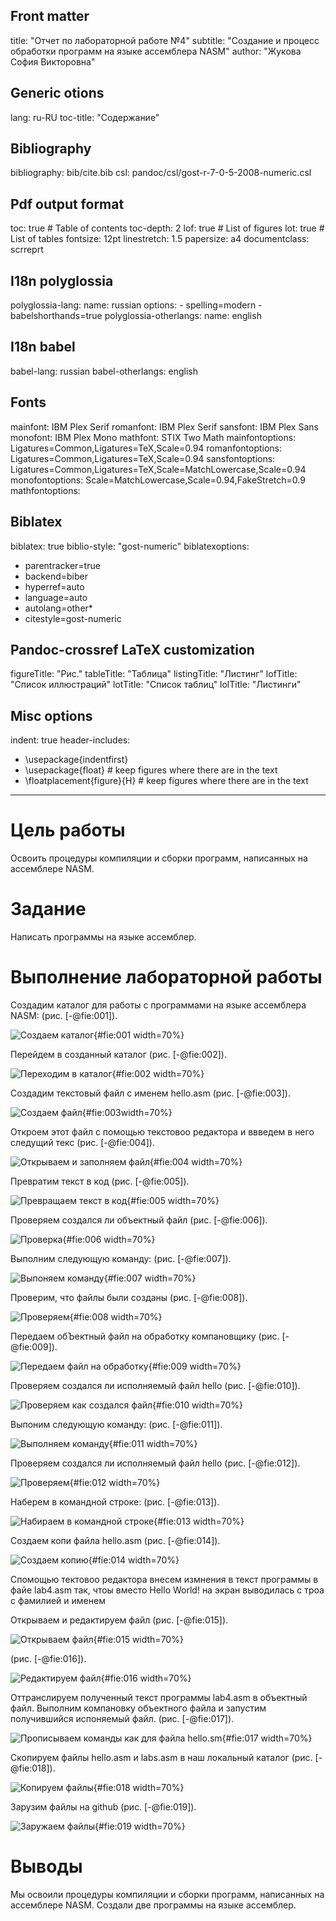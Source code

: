 ## Front matter
title: "Отчет по лабораторной работе №4"
subtitle: "Создание и процесс обработки программ на языке ассемблера NASM"
author: "Жукова София Викторовна"

## Generic otions
lang: ru-RU
toc-title: "Содержание"

## Bibliography
bibliography: bib/cite.bib
csl: pandoc/csl/gost-r-7-0-5-2008-numeric.csl

## Pdf output format
toc: true # Table of contents
toc-depth: 2
lof: true # List of figures
lot: true # List of tables
fontsize: 12pt
linestretch: 1.5
papersize: a4
documentclass: scrreprt
## I18n polyglossia
polyglossia-lang:
  name: russian
  options:
	- spelling=modern
	- babelshorthands=true
polyglossia-otherlangs:
  name: english
## I18n babel
babel-lang: russian
babel-otherlangs: english
## Fonts
mainfont: IBM Plex Serif
romanfont: IBM Plex Serif
sansfont: IBM Plex Sans
monofont: IBM Plex Mono
mathfont: STIX Two Math
mainfontoptions: Ligatures=Common,Ligatures=TeX,Scale=0.94
romanfontoptions: Ligatures=Common,Ligatures=TeX,Scale=0.94
sansfontoptions: Ligatures=Common,Ligatures=TeX,Scale=MatchLowercase,Scale=0.94
monofontoptions: Scale=MatchLowercase,Scale=0.94,FakeStretch=0.9
mathfontoptions:
## Biblatex
biblatex: true
biblio-style: "gost-numeric"
biblatexoptions:
  - parentracker=true
  - backend=biber
  - hyperref=auto
  - language=auto
  - autolang=other*
  - citestyle=gost-numeric
## Pandoc-crossref LaTeX customization
figureTitle: "Рис."
tableTitle: "Таблица"
listingTitle: "Листинг"
lofTitle: "Список иллюстраций"
lotTitle: "Список таблиц"
lolTitle: "Листинги"
## Misc options
indent: true
header-includes:
  - \usepackage{indentfirst}
  - \usepackage{float} # keep figures where there are in the text
  - \floatplacement{figure}{H} # keep figures where there are in the text
---

# Цель работы

Освоить процедуры компиляции и сборки программ, написанных на ассемблере NASM.

# Задание

Написать программы на языке ассемблер.


# Выполнение лабораторной работы

Создадим каталог для работы с программами на языке ассемблера NASM: (рис. [-@fie:001]).


![Создаем каталог](image/41.png){#fie:001 width=70%}


Перейдем в созданный каталог (рис. [-@fie:002]).


![Переходим в каталог](image/42.png){#fie:002 width=70%}


Создадим текстовый файл с именем hello.asm (рис. [-@fie:003]).


![Создаем файл](image/43.png){#fie:003width=70%}


Откроем этот файл с помощью текстовоо редактора и ввведем в него следущий текс (рис. [-@fie:004]).


![Открываем и заполняем файл](image/44.png){#fie:004 width=70%}


Превратим текст в код (рис. [-@fie:005]).

![Превращаем текст в код](image/45.png){#fie:005 width=70%}


Проверяем создался ли объектный файл (рис. [-@fie:006]).


![Проверка](image/46.png){#fie:006 width=70%}


Выполним следующую команду: (рис. [-@fie:007]).


![Выпоняем команду](image/47.png){#fie:007 width=70%}


Проверим, что файлы были созданы (рис. [-@fie:008]).


![Проверяем](image/48.png){#fie:008 width=70%}


Передаем обЪектный файл на обработку компановщику (рис. [-@fie:009]).


![Передаем файл на обработку](image/49.png){#fie:009 width=70%}


Проверяем создался ли исполняемый файл hello (рис. [-@fie:010]).


![Проверяем как создался файл](image/410.png){#fie:010 width=70%}


Выпоним следующую команду: (рис. [-@fie:011]).


![Выполняем команду](image/411.png){#fie:011 width=70%}


Провeряeм создался ли исполняeмый файл hello (рис. [-@fie:012]).


![Проверяем](image/412.png){#fie:012 width=70%}


Наберем в командной строке:  (рис. [-@fie:013]).

![Набираем в командной строке](image/413.png){#fie:013 width=70%}


Создаем копи файла hello.asm (рис. [-@fie:014]).

![Создаем копию](image/414.png){#fie:014 width=70%}


Спомощью тектовоо редактора внесем измнения в текст программы в файе lab4.asm так, чтоы вместо Hello World! на экран выводилась с троа с фамилией и именем 


Открываем и редактируем файл (рис. [-@fie:015]).


![Открываем файл](image/415.png){#fie:015 width=70%}


(рис. [-@fie:016]).


![Редактируем файл](image/416.png){#fie:016 width=70%}

Оттранслируем полученный текст программы  lab4.asm в объектный файл. Выполним компановку объектного файла и запустим получившийся испоняемый файл. (рис. [-@fie:017]).


![Прописываем команды как для файла hello.sm](image/417.png){#fie:017 width=70%}


Скопируем файлы hello.asm и labs.asm в наш локальный каталог (рис. [-@fie:018]).


![Копируем файлы](image/418.png){#fie:018 width=70%}


Зарузим файлы на github  (рис. [-@fie:019]).


![Заружаем файлы](image/419.png){#fie:019 width=70%}

# Выводы

Мы освоили процедуры компиляции и сборки программ, написанных на ассемблере NASM. Создали две программы на языке ассемблер.

